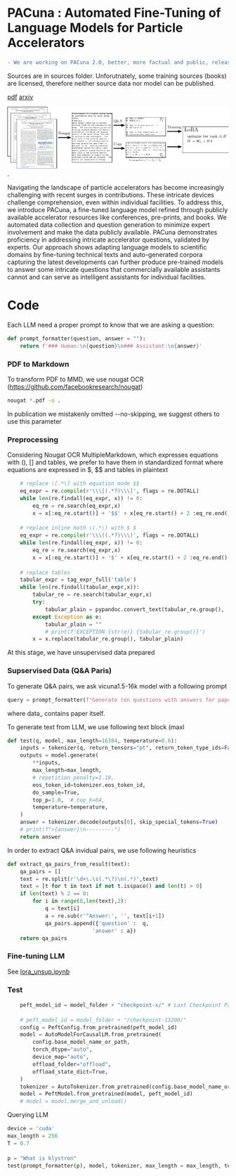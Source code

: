 # PACuna : Automated Fine-Tuning of Language Models for Particle Accelerators

```diff
- We are working on PACuna 2.0, better, more factual and public, release date 1.5.2024
```

Sources are in sources folder. Unforutnately, some training sources (books) are licensed, therefore neither source data nor model can be published. 

[pdf](NeurIPS_2023_LLM.pdf) [arxiv](https://arxiv.org/abs/2310.19106)

![Pipeline](pipeline.png "Pipeline").

Navigating the landscape of particle accelerators has become increasingly challenging with recent surges in contributions. These intricate devices challenge comprehension, even within individual facilities.
To address this, we introduce PACuna, a fine-tuned language model refined through publicly available accelerator resources like conferences, pre-prints, and books.
We automated data collection and question generation to minimize expert involvement and make the data publicly available.
PACuna demonstrates proficiency in addressing intricate accelerator questions, validated by experts.
Our approach shows adapting language models to scientific domains by fine-tuning technical texts and auto-generated corpora capturing the latest developments can further produce pre-trained models to answer some intricate questions that commercially available assistants cannot and can serve as intelligent assistants for individual facilities.


# Code
Each LLM need a proper prompt to know that we are asking a question:
```python
def prompt_formatter(question, answer = ""):
    return f'### Human:\n{question}\n### Assistant:\n{answer}'
```

### PDF to Markdown
To transform PDF to MMD, we use nougat OCR (https://github.com/facebookresearch/nougat)
```bash
nougat *.pdf -o .
```
In publication we mistakenly omitted  --no-skipping, we suggest others to use this parameter 

### Preprocessing
Considering Nougat OCR MultipleMarkdown, which expresses equations with \(\), \[\] and tables, we prefer to have them in standardized format where equations are expressed in $, $$ and tables in plaintext 
```python
    # replace \[.*\] with equation mode $$
    eq_expr = re.compile(r'\\\[(.*?)\\\]', flags = re.DOTALL)
    while len(re.findall(eq_expr, x)) != 0:
        eq_re = re.search(eq_expr,x)
        x = x[:eq_re.start()] + '$$' + x[eq_re.start() + 2 :eq_re.end()-2] + '$$' + x[eq_re.end():]

    # replace inline math \(.*\) with $ $
    eq_expr = re.compile(r'\\\((.*?)\\\)', flags = re.DOTALL)
    while len(re.findall(eq_expr, x)) != 0:
        eq_re = re.search(eq_expr,x)
        x = x[:eq_re.start()] + '$' + x[eq_re.start() + 2 :eq_re.end()-2] + '$' + x[eq_re.end():]
        
    # replace tables
    tabular_expr = tag_expr_full('table')
    while len(re.findall(tabular_expr,x)):
        tabular_re = re.search(tabular_expr,x)
        try:
            tabular_plain = pypandoc.convert_text(tabular_re.group(), 'markdown',format = 'latex', extra_args=['--wrap=none'])
        except Exception as e:
            tabular_plain = ""
            # print(f'EXCEPTION {str(e)} {tabular_re.group()}')
        x = x.replace(tabular_re.group(), tabular_plain)
```

At this stage, we have unsupervised data prepared

### Supservised Data (Q&A Paris)
To generate Q&A pairs, we ask vicuna1.5-16k model with a following prompt
```python
query = prompt_formatter(f"Generate ten questions with answers for paper:\"{data_}\"")
```
where data_ contains paper itself. 

To generate text from LLM, we use following text block (maxl
```python
def test(q, model, max_length=16384, temperature=0.6):
    inputs = tokenizer(q, return_tensors="pt", return_token_type_ids=False).to(device)
    outputs = model.generate(
        **inputs,
        max_length=max_length,
        # repetition_penalty=1.18,
        eos_token_id=tokenizer.eos_token_id,
        do_sample=True,
        top_p=1.0,  # top_k=64,
        temperature=temperature,
    )
    answer = tokenizer.decode(outputs[0], skip_special_tokens=True)
    # print(f">{answer}\n---------")
    return answer
```

In order to extract Q&A invidual pairs, we use following heuristics
```python
def extract_qa_pairs_from_result(text):
    qa_pairs = []
    text = re.split(r'\d+\.\s(.*\?)\n(.*)',text)
    text = [t for t in text if not t.isspace() and len(t) > 0]
    if len(text) % 2 == 0:
        for i in range(0,len(text),2):
            q = text[i]
            a = re.sub(r'^Answer:', '', text[i+1])
            qa_pairs.append({'question' :  q,
                           'answer' : a})
    return qa_pairs
```

### Fine-tuning LLM
See [lora_unsup.ipynb](lora_unsup.ipynb)

### Test
```python
    peft_model_id = model_folder + "checkpoint-x/" # Last Checkpoint Path
    
    # peft_model_id = model_folder + "/checkpoint-13200/"
    config = PeftConfig.from_pretrained(peft_model_id)
    model = AutoModelForCausalLM.from_pretrained(
        config.base_model_name_or_path,
        torch_dtype="auto",
        device_map="auto",
        offload_folder="offload",
        offload_state_dict=True,
    )  
    tokenizer = AutoTokenizer.from_pretrained(config.base_model_name_or_path)
    model = PeftModel.from_pretrained(model, peft_model_id)
    # model = model.merge_and_unload()
```

Querying LLM
```python
device = 'cuda'
max_length = 256
T = 0.7

p = "What is klystron"
test(prompt_formatter(p), model, tokenizer, max_length = max_length, temperature = T) 
```
